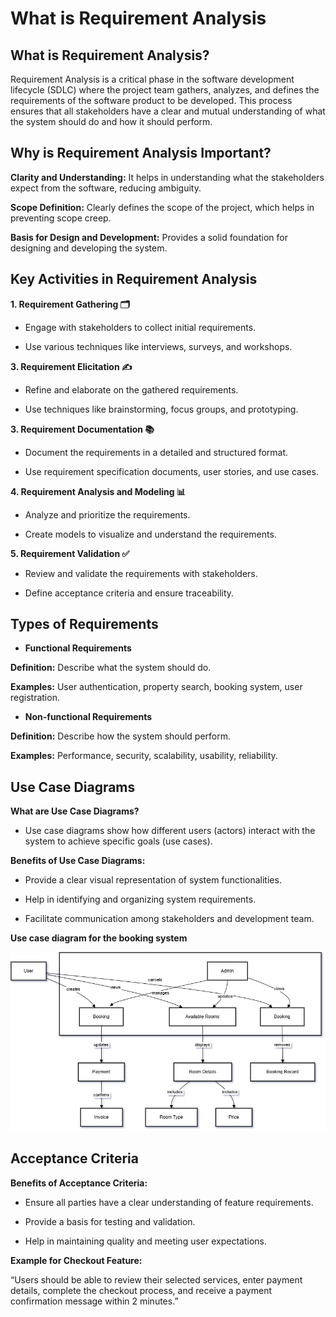 # What is Requirement Analysis

## What is Requirement Analysis?

Requirement Analysis is a critical phase in the software development lifecycle (SDLC) where the project team gathers, analyzes, and defines the requirements of the software product to be developed. This process ensures that all stakeholders have a clear and mutual understanding of what the system should do and how it should perform.

## Why is Requirement Analysis Important?

**Clarity and Understanding:** It helps in understanding what the stakeholders expect from the software, reducing ambiguity.

**Scope Definition:** Clearly defines the scope of the project, which helps in preventing scope creep.

**Basis for Design and Development:** Provides a solid foundation for designing and developing the system.

## Key Activities in Requirement Analysis

**1. Requirement Gathering 🗂️**
   
- Engage with stakeholders to collect initial requirements.

- Use various techniques like interviews, surveys, and workshops.

**3. Requirement Elicitation ✍️**
   
- Refine and elaborate on the gathered requirements.
  
- Use techniques like brainstorming, focus groups, and prototyping.
  
**3. Requirement Documentation 📚**
   
- Document the requirements in a detailed and structured format.
  
- Use requirement specification documents, user stories, and use cases.
  
**4. Requirement Analysis and Modeling 📊**
   
- Analyze and prioritize the requirements.
  
- Create models to visualize and understand the requirements.
  
**5. Requirement Validation ✅**
   
- Review and validate the requirements with stakeholders.
  
- Define acceptance criteria and ensure traceability.

## Types of Requirements

- **Functional Requirements**

**Definition:** Describe what the system should do.

**Examples:** User authentication, property search, booking system, user registration.

- **Non-functional Requirements**
  
**Definition:** Describe how the system should perform.

**Examples:** Performance, security, scalability, usability, reliability.

## Use Case Diagrams
  
**What are Use Case Diagrams?**

- Use case diagrams show how different users (actors) interact with the system to achieve specific goals (use cases).
  
**Benefits of Use Case Diagrams:**

- Provide a clear visual representation of system functionalities.

- Help in identifying and organizing system requirements.

- Facilitate communication among stakeholders and development team.

**Use case diagram for the booking system**

![**Use case diagram for the booking system**](alx-booking-uc.png)


## Acceptance Criteria

**Benefits of Acceptance Criteria:**

- Ensure all parties have a clear understanding of feature requirements.

- Provide a basis for testing and validation.

- Help in maintaining quality and meeting user expectations.

**Example for Checkout Feature:**

“Users should be able to review their selected services, enter payment details, complete the checkout process, and receive a payment confirmation message within 2 minutes.”
